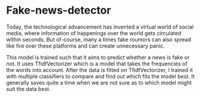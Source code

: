 # Fake-news-detector
Today, the technological advancement has invented a virtual world of social media, where information of happenings over the world gets circulated within seconds.
But of-course, many a times fake roumors can also spread like fire over these platforms and can create unnecessary panic. 

This model is trained such that it aims to predict whether a news is fake or not. It uses TfidfVectorizer which is a model that takes the frequencies of the words into account.
After the data is fitted on TfidfVectorizer, I trained it with multiple classifiers to compare and find out which fits the model best. It generally saves quite a time when we 
are not sure as to which model might suit the data best.

